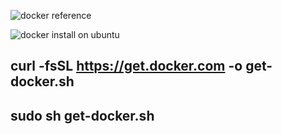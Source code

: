 
![docker reference](https://docs.docker.com/reference/dockerfile/#:~:text=A%20Dockerfile%20is%20a%20text,line%20to%20assemble%20an%20image.)

![docker install on ubuntu](https://docs.docker.com/engine/install/debian/)

## curl -fsSL https://get.docker.com -o get-docker.sh
## sudo sh get-docker.sh
